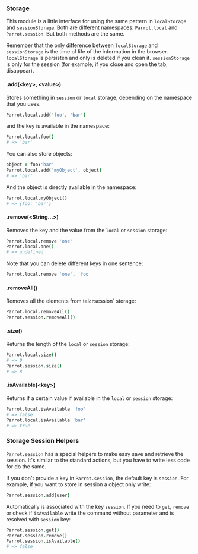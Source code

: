 ### Storage

This module is a little interface for using the same pattern in `localStorage` and `sessionStorage`. Both are different namespaces: `Parrot.local` and `Parrot.session`. But both methods are the same.

Remember that the only difference between `localStorage` and `sessionStorage` is the time of life of the information in the browser. `localStorage` is persisten and only is deleted if you clean it. `sessionStorage` is only for the session (for example, if you close and open the tab, disappear).

#### .add(&lt;key&gt;, &lt;value&gt;)

Stores something in `session` or `local` storage, depending on the namespace that you uses.

```coffee
Parrot.local.add('foo', 'bar')
```

and the key is available in the namespace:

```coffee
Parrot.local.foo()
# => 'bar'
```

You can also store objects:

```coffee
object = foo:'bar'
Parrot.local.add('myObject', object)
# => 'bar'
```

And the object is directly available in the namespace:

```coffee
Parrot.local.myObject()
# => {foo: 'bar'}
```

#### .remove(&lt;String...&gt;)

Removes the key and the value from the `local` or `session` storage:

```coffee
Parrot.local.remove 'one'
Parrot.local.one()
# => undefined
```

Note that you can delete different keys in one sentence:

```coffee
Parrot.local.remove 'one', 'foo'
```

#### .removeAll()

Removes all the elements from tal` or `session` storage:

```coffee
Parrot.local.removeAll()
Parrot.session.removeAll()
```

#### .size()

Returns the length of the `local` or `session` storage:

```coffee
Parrot.local.size()
# => 0
Parrot.session.size()
# => 8
```

#### .isAvailable(&lt;key&gt;)

Returns if a certain value if available in the `local` or `session` storage:

```coffee
Parrot.local.isAvailable 'foo'
# => false
Parrot.local.isAvailable 'bar'
# => true
```

### Storage Session Helpers

`Parrot.session` has a special helpers to make easy save and retrieve the session. It's similar to the standard actions, but you have to write less code for do the same.

If you don't provide a key in `Parrot.session`, the default key is `session`. For example, if you want to store in session a object only write:

```coffee
Parrot.session.add(user)
```

Automatically is associated with the key `session`. If you need to `get`, `remove` or check if `isAvailable` write the command without parameter and is resolved with `session` key:

```coffee
Parrot.session.get()
Parrot.session.remove()
Parrot.session.isAvailable()
# => false
```